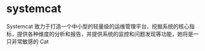 # systemcat

Systemcat 致力于打造一个中小型的轻量级的运维管理平台，挖掘系统的核心指标，提供各种维度的分析和报告，并提供系统的监控和问题发现等功能，她将是一只非常敏感的 Cat
